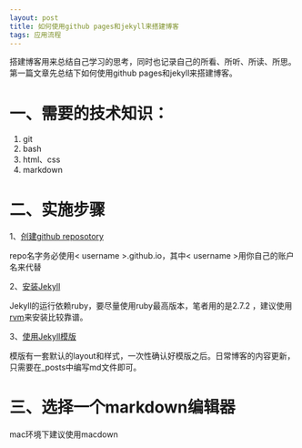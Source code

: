 ```yaml
---
layout: post
title: 如何使用github pages和jekyll来搭建博客
tags: 应用流程
---
```


搭建博客用来总结自己学习的思考，同时也记录自己的所看、所听、所读、所思。第一篇文章先总结下如何使用github pages和jekyll来搭建博客。

# 一、需要的技术知识：

1. git
2. bash
3. html、css
4. markdown

# 二、实施步骤

1、[创建github reposotory](https://pages.github.com/)

repo名字务必使用< username >.github.io，其中< username >用你自己的账户名来代替

2、[安装Jekyll](https://jekyllrb.com/docs/)

Jekyll的运行依赖ruby，要尽量使用ruby最高版本，笔者用的是2.7.2
，建议使用[rvm](https://rvm.io/rvm/install)来安装比较靠谱。

3、[使用Jekyll模版](http://jekyllthemes.org/)

模版有一套默认的layout和样式，一次性确认好模版之后。日常博客的内容更新，只需要在_posts中编写md文件即可。

# 三、选择一个markdown编辑器

mac环境下建议使用macdown

